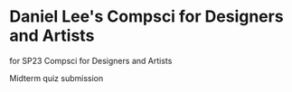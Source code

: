 # Daniel Lee's Compsci for Designers and Artists
for SP23 Compsci for Designers and Artists

Midterm quiz submission
